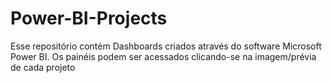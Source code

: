 # Power-BI-Projects
Esse repositório contém Dashboards criados através do software Microsoft Power BI. Os painéis podem ser acessados clicando-se na imagem/prévia de cada projeto
